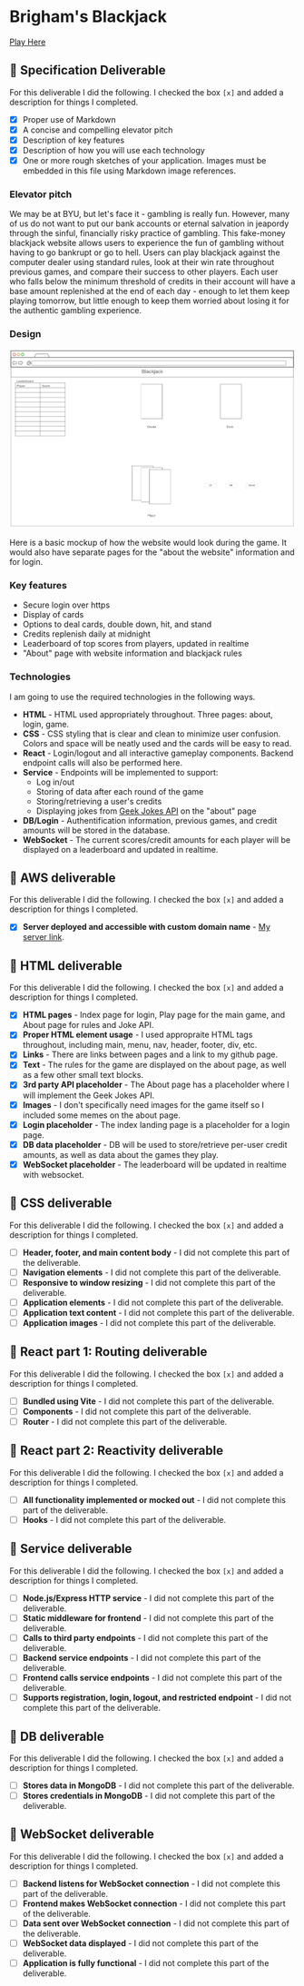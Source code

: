 # Brigham's Blackjack

[Play Here](https://brighamblackjack.click)

## 🚀 Specification Deliverable

For this deliverable I did the following. I checked the box `[x]` and added a description for things I completed.

- [x] Proper use of Markdown
- [x] A concise and compelling elevator pitch
- [x] Description of key features
- [x] Description of how you will use each technology
- [x] One or more rough sketches of your application. Images must be embedded in this file using Markdown image references.

### Elevator pitch

We may be at BYU, but let's face it - gambling is really fun. However, many of us do not want to put our bank accounts or eternal salvation in jeapordy through the sinful, financially risky practice of gambling. This fake-money blackjack website allows users to experience the fun of gambling without having to go bankrupt or go to hell. Users can play blackjack against the computer dealer using standard rules, look at their win rate throughout previous games, and compare their success to other players. Each user who falls below the minimum threshold of credits in their account will have a base amount replenished at the end of each day - enough to let them keep playing tomorrow, but little enough to keep them worried about losing it for the authentic gambling experience.

### Design

![Design image](BlackjackMockup.png)

Here is a basic mockup of how the website would look during the game. It would also have separate pages for the "about the website" information and for login.

### Key features

- Secure login over https
- Display of cards
- Options to deal cards, double down, hit, and stand
- Credits replenish daily at midnight
- Leaderboard of top scores from players, updated in realtime
- "About" page with website information and blackjack rules

### Technologies

I am going to use the required technologies in the following ways.

- **HTML** - HTML used appropriately throughout. Three pages: about, login, game.
- **CSS** - CSS styling that is clear and clean to minimize user confusion. Colors and space will be neatly used and the cards will be easy to read.
- **React** - Login/logout and all interactive gameplay components. Backend endpoint calls will also be performed here.
- **Service** - Endpoints will be implemented to support:
  - Log in/out
  - Storing of data after each round of the game
  - Storing/retrieving a user's credits
  - Displaying jokes from [Geek Jokes API](https://github.com/sameerkumar18/geek-joke-api) on the "about" page
- **DB/Login** - Authentification information, previous games, and credit amounts will be stored in the database.
- **WebSocket** - The current scores/credit amounts for each player will be displayed on a leaderboard and updated in realtime.

## 🚀 AWS deliverable

For this deliverable I did the following. I checked the box `[x]` and added a description for things I completed.

- [x] **Server deployed and accessible with custom domain name** - [My server link](https://startup.brighamblackjack.click).

## 🚀 HTML deliverable

For this deliverable I did the following. I checked the box `[x]` and added a description for things I completed.

- [x] **HTML pages** - Index page for login, Play page for the main game, and About page for rules and Joke API.
- [x] **Proper HTML element usage** - I used appropraite HTML tags throughout, including main, menu, nav, header, footer, div, etc.
- [x] **Links** - There are links between pages and a link to my github page.
- [x] **Text** - The rules for the game are displayed on the about page, as well as a few other small text blocks.
- [x] **3rd party API placeholder** - The About page has a placeholder where I will implement the Geek Jokes API.
- [x] **Images** - I don't specifically need images for the game itself so I included some memes on the about page.
- [x] **Login placeholder** - The index landing page is a placeholder for a login page.
- [x] **DB data placeholder** - DB will be used to store/retrieve per-user credit amounts, as well as data about the games they play.
- [x] **WebSocket placeholder** - The leaderboard will be updated in realtime with websocket.

## 🚀 CSS deliverable

For this deliverable I did the following. I checked the box `[x]` and added a description for things I completed.

- [ ] **Header, footer, and main content body** - I did not complete this part of the deliverable.
- [ ] **Navigation elements** - I did not complete this part of the deliverable.
- [ ] **Responsive to window resizing** - I did not complete this part of the deliverable.
- [ ] **Application elements** - I did not complete this part of the deliverable.
- [ ] **Application text content** - I did not complete this part of the deliverable.
- [ ] **Application images** - I did not complete this part of the deliverable.

## 🚀 React part 1: Routing deliverable

For this deliverable I did the following. I checked the box `[x]` and added a description for things I completed.

- [ ] **Bundled using Vite** - I did not complete this part of the deliverable.
- [ ] **Components** - I did not complete this part of the deliverable.
- [ ] **Router** - I did not complete this part of the deliverable.

## 🚀 React part 2: Reactivity deliverable

For this deliverable I did the following. I checked the box `[x]` and added a description for things I completed.

- [ ] **All functionality implemented or mocked out** - I did not complete this part of the deliverable.
- [ ] **Hooks** - I did not complete this part of the deliverable.

## 🚀 Service deliverable

For this deliverable I did the following. I checked the box `[x]` and added a description for things I completed.

- [ ] **Node.js/Express HTTP service** - I did not complete this part of the deliverable.
- [ ] **Static middleware for frontend** - I did not complete this part of the deliverable.
- [ ] **Calls to third party endpoints** - I did not complete this part of the deliverable.
- [ ] **Backend service endpoints** - I did not complete this part of the deliverable.
- [ ] **Frontend calls service endpoints** - I did not complete this part of the deliverable.
- [ ] **Supports registration, login, logout, and restricted endpoint** - I did not complete this part of the deliverable.

## 🚀 DB deliverable

For this deliverable I did the following. I checked the box `[x]` and added a description for things I completed.

- [ ] **Stores data in MongoDB** - I did not complete this part of the deliverable.
- [ ] **Stores credentials in MongoDB** - I did not complete this part of the deliverable.

## 🚀 WebSocket deliverable

For this deliverable I did the following. I checked the box `[x]` and added a description for things I completed.

- [ ] **Backend listens for WebSocket connection** - I did not complete this part of the deliverable.
- [ ] **Frontend makes WebSocket connection** - I did not complete this part of the deliverable.
- [ ] **Data sent over WebSocket connection** - I did not complete this part of the deliverable.
- [ ] **WebSocket data displayed** - I did not complete this part of the deliverable.
- [ ] **Application is fully functional** - I did not complete this part of the deliverable.
